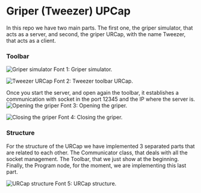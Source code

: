 # Griper (Tweezer) UPCap

In this repo we have two main parts. The first one, the griper simulator, that acts as a server, and second, the griper URCap, with the name Tweezer, that acts as a client.

### Toolbar

![Griper simulator](https://github.com/user-attachments/assets/26e849fd-0c54-451a-be58-cbdda7dcbf45)
Font 1: Griper simulator.

![Tweezer URCap](https://github.com/user-attachments/assets/fa073249-89ae-495a-8e63-dd73660fea99)
Font 2: Tweezer toolbar URCap.

Once you start the server, and open again the toolbar, it establishes a communication with socket in the port 12345 and the IP where the server is. 
![Opening the griper](https://github.com/user-attachments/assets/d258c7f8-10b7-4593-b627-c48a7e120c1f)
Font 3: Opening the griper.

![Closing the griper](https://github.com/user-attachments/assets/d4335343-0908-49db-ac43-658deaaeef86)
Font 4: Closing the griper.

### Structure

For the structure of the URCap we have implemented 3 separated parts that are related to each other. The Communicator class, that deals with all the socket management. The Toolbar, that we just show at the beginning. Finally, the Program node, for the moment, we are implementing this last part.

![URCap structure](https://github.com/user-attachments/assets/e0d7b4c0-0b3f-4cb8-ac96-59a18475c5b4)
Font 5: URCap structure.
